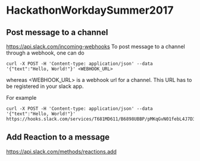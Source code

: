 # HackathonWorkdaySummer2017

## Post message to a channel
https://api.slack.com/incoming-webhooks
To post message to a channel through a webhook, one can do

```
curl -X POST -H 'Content-type: application/json' --data '{"text":"Hello, World!"}' <WEBHOOK_URL>
```

whereas <WEBHOOK_URL> is a webhook url for a channel.
This URL has to be registered in your slack app.

For example
```
curl -X POST -H 'Content-type: application/json' --data '{"text":"Hello, World!"}' https://hooks.slack.com/services/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
```

## Add Reaction to a message
https://api.slack.com/methods/reactions.add